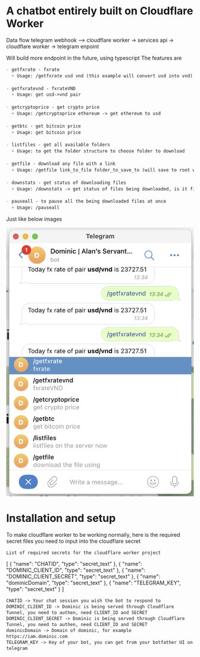 # A chatbot entirely built on Cloudflare Worker



Data flow 
telegram webhook --> cloudflare worker -> services api -> cloudflare worker -> telegram enpoint

Will build more endpoint in the future, using typescript
The features are 
```markdown
- getfxrate - fxrate
  + Usage: /getfxrate usd vnd (this example will convert usd into vnd)

- getfxratevnd - fxrateVND
  + Usage: get usd->vnd pair

- getcryptoprice - get crypto price
  + Usage: /getcryptoprice ethereum -> get ethereum to usd 

- getbtc - get bitcoin price
  + Usage: get bitcoin price

- listfiles - get all available folders 
  + Usage: to get the folder structure to choose folder to download

- getfile - download any file with a link
  + Usage: /getfile link_to_file folder_to_save_to (will save to root without specifying)

- downstats - get status of downloading files
  + Usage: /downstats -> get status of files being downloaded, is it finished or not etc

- pauseall - to pause all the being downloaded files at once
  + Usage: /pauseall
```
Just like below images

![](assets/2023-03-03-13-36-41.png)

# Installation and setup
To make cloudflare worker to be working normally, here is the required secret files you need to input into the cloudflare secret

```
List of required secrets for the cloudflare worker project
```
[
  {
    "name": "CHATID",
    "type": "secret_text"
  },
  {
    "name": "DOMINIC_CLIENT_ID",
    "type": "secret_text"
  },
  {
    "name": "DOMINIC_CLIENT_SECRET",
    "type": "secret_text"
  },
  {
    "name": "dominicDomain",
    "type": "secret_text"
  },
  {
    "name": "TELEGRAM_KEY",
    "type": "secret_text"
  }
]
```
CHATID -> Your chat session you wish the bot to respond to
DOMINIC_CLIENT_ID -> Dominic is being served through Cloudflare Tunnel, you need to authen, need CLIENT_ID and SECRET
DOMINIC_CLIENT_SECRET -> Dominic is being served through Cloudflare Tunnel, you need to authen, need CLIENT_ID and SECRET
dominicDomain -> Domain of dominic, for example https://iam.dominic.com
TELEGRAM_KEY -> Key of your bot, you can get from your botfather UI on telegram